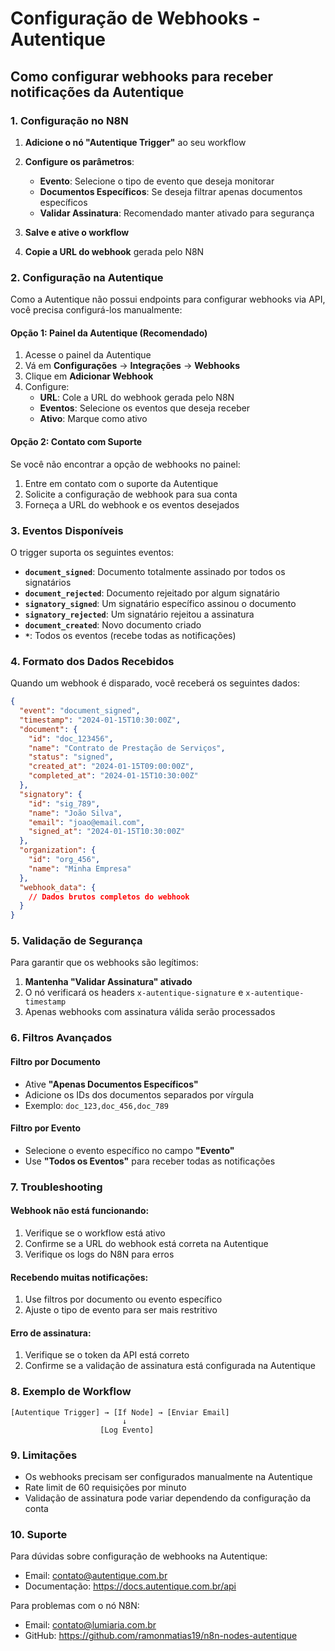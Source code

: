 # Configuração de Webhooks - Autentique

## Como configurar webhooks para receber notificações da Autentique

### 1. Configuração no N8N

1. **Adicione o nó "Autentique Trigger"** ao seu workflow
2. **Configure os parâmetros**:
   - **Evento**: Selecione o tipo de evento que deseja monitorar
   - **Documentos Específicos**: Se deseja filtrar apenas documentos específicos
   - **Validar Assinatura**: Recomendado manter ativado para segurança

3. **Salve e ative o workflow**
4. **Copie a URL do webhook** gerada pelo N8N

### 2. Configuração na Autentique

Como a Autentique não possui endpoints para configurar webhooks via API, você precisa configurá-los manualmente:

#### Opção 1: Painel da Autentique (Recomendado)
1. Acesse o painel da Autentique
2. Vá em **Configurações** → **Integrações** → **Webhooks**
3. Clique em **Adicionar Webhook**
4. Configure:
   - **URL**: Cole a URL do webhook gerada pelo N8N
   - **Eventos**: Selecione os eventos que deseja receber
   - **Ativo**: Marque como ativo

#### Opção 2: Contato com Suporte
Se você não encontrar a opção de webhooks no painel:
1. Entre em contato com o suporte da Autentique
2. Solicite a configuração de webhook para sua conta
3. Forneça a URL do webhook e os eventos desejados

### 3. Eventos Disponíveis

O trigger suporta os seguintes eventos:

- **`document_signed`**: Documento totalmente assinado por todos os signatários
- **`document_rejected`**: Documento rejeitado por algum signatário
- **`signatory_signed`**: Um signatário específico assinou o documento
- **`signatory_rejected`**: Um signatário rejeitou a assinatura
- **`document_created`**: Novo documento criado
- **`*`**: Todos os eventos (recebe todas as notificações)

### 4. Formato dos Dados Recebidos

Quando um webhook é disparado, você receberá os seguintes dados:

```json
{
  "event": "document_signed",
  "timestamp": "2024-01-15T10:30:00Z",
  "document": {
    "id": "doc_123456",
    "name": "Contrato de Prestação de Serviços",
    "status": "signed",
    "created_at": "2024-01-15T09:00:00Z",
    "completed_at": "2024-01-15T10:30:00Z"
  },
  "signatory": {
    "id": "sig_789",
    "name": "João Silva",
    "email": "joao@email.com",
    "signed_at": "2024-01-15T10:30:00Z"
  },
  "organization": {
    "id": "org_456",
    "name": "Minha Empresa"
  },
  "webhook_data": {
    // Dados brutos completos do webhook
  }
}
```

### 5. Validação de Segurança

Para garantir que os webhooks são legítimos:

1. **Mantenha "Validar Assinatura" ativado**
2. O nó verificará os headers `x-autentique-signature` e `x-autentique-timestamp`
3. Apenas webhooks com assinatura válida serão processados

### 6. Filtros Avançados

#### Filtro por Documento
- Ative **"Apenas Documentos Específicos"**
- Adicione os IDs dos documentos separados por vírgula
- Exemplo: `doc_123,doc_456,doc_789`

#### Filtro por Evento
- Selecione o evento específico no campo **"Evento"**
- Use **"Todos os Eventos"** para receber todas as notificações

### 7. Troubleshooting

#### Webhook não está funcionando:
1. Verifique se o workflow está ativo
2. Confirme se a URL do webhook está correta na Autentique
3. Verifique os logs do N8N para erros

#### Recebendo muitas notificações:
1. Use filtros por documento ou evento específico
2. Ajuste o tipo de evento para ser mais restritivo

#### Erro de assinatura:
1. Verifique se o token da API está correto
2. Confirme se a validação de assinatura está configurada na Autentique

### 8. Exemplo de Workflow

```
[Autentique Trigger] → [If Node] → [Enviar Email]
                         ↓
                    [Log Evento]
```

### 9. Limitações

- Os webhooks precisam ser configurados manualmente na Autentique
- Rate limit de 60 requisições por minuto
- Validação de assinatura pode variar dependendo da configuração da conta

### 10. Suporte

Para dúvidas sobre configuração de webhooks na Autentique:
- Email: contato@autentique.com.br
- Documentação: https://docs.autentique.com.br/api

Para problemas com o nó N8N:
- Email: contato@lumiaria.com.br
- GitHub: https://github.com/ramonmatias19/n8n-nodes-autentique 